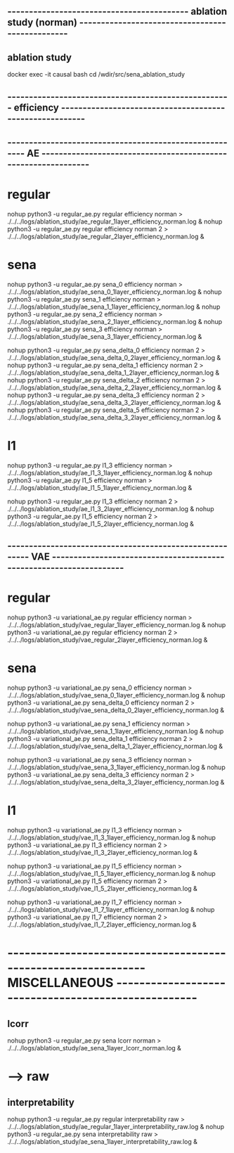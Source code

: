 

## ------------------------------------------ ablation study (norman) ------------------------------------------------
## ablation study
docker exec -it causal bash
cd /wdir/src/sena_ablation_study


## ---------------------------------------------------- efficiency --------------------------------------------------------

## ------------------------------------------------------- AE --------------------------------------------------------------

# regular
nohup python3 -u regular_ae.py regular efficiency norman > ./../../logs/ablation_study/ae_regular_1layer_efficiency_norman.log &
nohup python3 -u regular_ae.py regular efficiency norman 2 > ./../../logs/ablation_study/ae_regular_2layer_efficiency_norman.log &

# sena
nohup python3 -u regular_ae.py sena_0 efficiency norman > ./../../logs/ablation_study/ae_sena_0_1layer_efficiency_norman.log &
nohup python3 -u regular_ae.py sena_1 efficiency norman > ./../../logs/ablation_study/ae_sena_1_1layer_efficiency_norman.log &
nohup python3 -u regular_ae.py sena_2 efficiency norman > ./../../logs/ablation_study/ae_sena_2_1layer_efficiency_norman.log &
nohup python3 -u regular_ae.py sena_3 efficiency norman > ./../../logs/ablation_study/ae_sena_3_1layer_efficiency_norman.log &

nohup python3 -u regular_ae.py sena_delta_0 efficiency norman 2 > ./../../logs/ablation_study/ae_sena_delta_0_2layer_efficiency_norman.log &
nohup python3 -u regular_ae.py sena_delta_1 efficiency norman 2 > ./../../logs/ablation_study/ae_sena_delta_1_2layer_efficiency_norman.log &
nohup python3 -u regular_ae.py sena_delta_2 efficiency norman 2 > ./../../logs/ablation_study/ae_sena_delta_2_2layer_efficiency_norman.log &
nohup python3 -u regular_ae.py sena_delta_3 efficiency norman 2 > ./../../logs/ablation_study/ae_sena_delta_3_2layer_efficiency_norman.log &
nohup python3 -u regular_ae.py sena_delta_5 efficiency norman 2 > ./../../logs/ablation_study/ae_sena_delta_3_2layer_efficiency_norman.log &


# l1
nohup python3 -u regular_ae.py l1_3 efficiency norman > ./../../logs/ablation_study/ae_l1_3_1layer_efficiency_norman.log &
nohup python3 -u regular_ae.py l1_5 efficiency norman > ./../../logs/ablation_study/ae_l1_5_1layer_efficiency_norman.log &

nohup python3 -u regular_ae.py l1_3 efficiency norman 2 > ./../../logs/ablation_study/ae_l1_3_2layer_efficiency_norman.log &
nohup python3 -u regular_ae.py l1_5 efficiency norman 2 > ./../../logs/ablation_study/ae_l1_5_2layer_efficiency_norman.log &

## -------------------------------------------------------- VAE -------------------------------------------------------------------
# regular
nohup python3 -u variational_ae.py regular efficiency norman > ./../../logs/ablation_study/vae_regular_1layer_efficiency_norman.log &
nohup python3 -u variational_ae.py regular efficiency norman 2 > ./../../logs/ablation_study/vae_regular_2layer_efficiency_norman.log &

# sena
nohup python3 -u variational_ae.py sena_0 efficiency norman > ./../../logs/ablation_study/vae_sena_0_1layer_efficiency_norman.log &
nohup python3 -u variational_ae.py sena_delta_0 efficiency norman 2 > ./../../logs/ablation_study/vae_sena_delta_0_2layer_efficiency_norman.log &

nohup python3 -u variational_ae.py sena_1 efficiency norman > ./../../logs/ablation_study/vae_sena_1_1layer_efficiency_norman.log &
nohup python3 -u variational_ae.py sena_delta_1 efficiency norman 2 > ./../../logs/ablation_study/vae_sena_delta_1_2layer_efficiency_norman.log &

nohup python3 -u variational_ae.py sena_3 efficiency norman > ./../../logs/ablation_study/vae_sena_3_1layer_efficiency_norman.log &
nohup python3 -u variational_ae.py sena_delta_3 efficiency norman 2 > ./../../logs/ablation_study/vae_sena_delta_3_2layer_efficiency_norman.log &

# l1
nohup python3 -u variational_ae.py l1_3 efficiency norman > ./../../logs/ablation_study/vae_l1_3_1layer_efficiency_norman.log &
nohup python3 -u variational_ae.py l1_3 efficiency norman 2 > ./../../logs/ablation_study/vae_l1_3_2layer_efficiency_norman.log &

nohup python3 -u variational_ae.py l1_5 efficiency norman > ./../../logs/ablation_study/vae_l1_5_1layer_efficiency_norman.log &
nohup python3 -u variational_ae.py l1_5 efficiency norman 2 > ./../../logs/ablation_study/vae_l1_5_2layer_efficiency_norman.log &

nohup python3 -u variational_ae.py l1_7 efficiency norman > ./../../logs/ablation_study/vae_l1_7_1layer_efficiency_norman.log &
nohup python3 -u variational_ae.py l1_7 efficiency norman 2 > ./../../logs/ablation_study/vae_l1_7_2layer_efficiency_norman.log &


# -------------------------------------------------------------- MISCELLANEOUS ----------------------------------------------------
 
## lcorr
nohup python3 -u regular_ae.py sena lcorr norman > ./../../logs/ablation_study/ae_sena_1layer_lcorr_norman.log &

# --> raw

## interpretability
nohup python3 -u regular_ae.py regular interpretability raw > ./../../logs/ablation_study/ae_regular_1layer_interpretability_raw.log &
nohup python3 -u regular_ae.py sena interpretability raw > ./../../logs/ablation_study/ae_sena_1layer_interpretability_raw.log &

